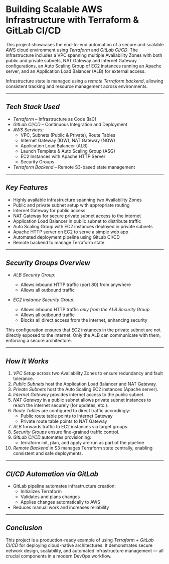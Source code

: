 # Building Scalable AWS Infrastructure with Terraform & GitLab CI/CD

This project showcases the end-to-end automation of a secure and scalable AWS cloud environment using *Terraform* and *GitLab CI/CD*. The infrastructure includes a VPC spanning multiple Availability Zones with both public and private subnets, NAT Gateway and Internet Gateway configurations, an Auto Scaling Group of EC2 instances running an Apache server, and an Application Load Balancer (ALB) for external access.

Infrastructure state is managed using a *remote Terraform backend*, allowing consistent tracking and resource management across environments.

---

## *Tech Stack Used*
- *Terraform* – Infrastructure as Code (IaC)
- *GitLab CI/CD* – Continuous Integration and Deployment
- *AWS Services:*
  - VPC, Subnets (Public & Private), Route Tables
  - Internet Gateway (IGW), NAT Gateway (NGW)
  - Application Load Balancer (ALB)
  - Launch Template & Auto Scaling Group (ASG)
  - EC2 Instances with Apache HTTP Server
  - Security Groups
- *Terraform Backend* – Remote S3-based state management

---

## *Key Features*
- Highly available infrastructure spanning two Availability Zones
- Public and private subnet setup with appropriate routing
- Internet Gateway for public access
- NAT Gateway for secure private subnet access to the internet
- Application Load Balancer in public subnet to distribute traffic
- Auto Scaling Group with EC2 instances deployed in private subnets
- Apache HTTP server on EC2 to serve a simple web app
- Automated deployment pipeline using GitLab CI/CD
- Remote backend to manage Terraform state

---

## *Security Groups Overview*
- *ALB Security Group:*
  - Allows inbound HTTP traffic (port 80) from anywhere
  - Allows all outbound traffic

- *EC2 Instance Security Group:*
  - Allows inbound HTTP traffic *only from the ALB Security Group*
  - Allows all outbound traffic
  - Blocks all direct access from the internet, enhancing security

This configuration ensures that EC2 instances in the private subnet are not directly exposed to the internet. Only the ALB can communicate with them, enforcing a secure architecture.

---

## *How It Works*
1. *VPC Setup* across two Availability Zones to ensure redundancy and fault tolerance.
2. *Public Subnets* host the Application Load Balancer and NAT Gateway.
3. *Private Subnets* host the Auto Scaling EC2 instances (Apache server).
4. *Internet Gateway* provides internet access to the public subnet.
5. *NAT Gateway* in a public subnet allows private subnet instances to reach the internet securely (for updates, etc.).
6. *Route Tables* are configured to direct traffic accordingly:
   - Public route table points to Internet Gateway
   - Private route table points to NAT Gateway
7. *ALB* forwards traffic to EC2 instances via target groups.
8. *Security Groups* ensure fine-grained traffic control.
9. *GitLab CI/CD* automates provisioning:
   - terraform init, plan, and apply are run as part of the pipeline
10. *Remote Backend* in S3 manages Terraform state centrally, enabling consistent and safe deployments.

---

## *CI/CD Automation via GitLab*
- GitLab pipeline automates infrastructure creation:
  - Initializes Terraform
  - Validates and plans changes
  - Applies changes automatically to AWS
- Reduces manual work and increases reliability

---

## *Conclusion*
This project is a production-ready example of using *Terraform + GitLab CI/CD* for deploying cloud-native architectures. It demonstrates secure network design, scalability, and automated infrastructure management — all crucial components in a modern DevOps workflow.